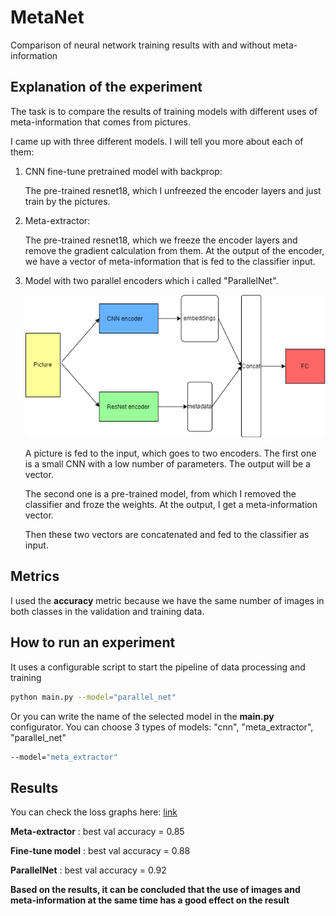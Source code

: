 # MetaNet
Comparison of neural network training results with and without meta-information

## Explanation of the experiment
The task is to compare the results of training models with different uses of meta-information that comes from pictures.

I came up with three different models. I will tell you more about each of them:
1. CNN fine-tune pretrained model with backprop:

    The pre-trained resnet18, which I unfreezed the encoder layers and just train by the pictures.
2. Meta-extractor:

   The pre-trained resnet18, which we freeze the encoder layers and remove the gradient calculation from them. At the output of the encoder, we have a vector of meta-information that is fed to the classifier input.
3. Model with two parallel encoders which i called "ParallelNet".

   ![ParallelNet](https://github.com/SuSFCTV/MetaNet/blob/dev/docs/parallel_net.png)

   A picture is fed to the input, which goes to two encoders. The first one is a small CNN with a low number of parameters. The output will be a vector.

   The second one is a pre-trained model, from which I removed the classifier and froze the weights. At the output, I get a meta-information vector. 

   Then these two vectors are concatenated and fed to the classifier as input.
## Metrics
   I used the **accuracy** metric because we have the same number of images in both classes in the validation and training data.
## How to run an experiment
It uses a configurable script to start the pipeline of data processing and training
```bash
python main.py --model="parallel_net"
```


Or you can write the name of the selected model in the **main.py** configurator.
You can choose 3 types of models: "cnn", "meta_extractor", "parallel_net"

```bash
--model="meta_extractor"
```
## Results
You can check the loss graphs here:
[link](https://github.com/SuSFCTV/MetaNet/tree/dev/results)

**Meta-extractor** : best val accuracy = 0.85

**Fine-tune model** : best val accuracy = 0.88

**ParallelNet** : best val accuracy = 0.92

**Based on the results, it can be concluded that the use of images and meta-information at the same time has a good effect on the result**